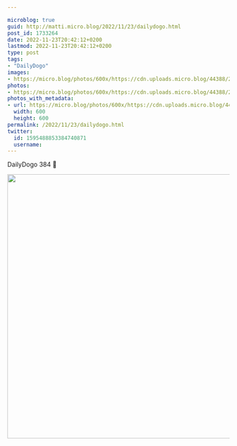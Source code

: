 ```yaml
---

microblog: true
guid: http://matti.micro.blog/2022/11/23/dailydogo.html
post_id: 1733264
date: 2022-11-23T20:42:12+0200
lastmod: 2022-11-23T20:42:12+0200
type: post
tags:
- "DailyDogo"
images:
- https://micro.blog/photos/600x/https://cdn.uploads.micro.blog/44388/2022/5175a9d598.jpg
photos:
- https://micro.blog/photos/600x/https://cdn.uploads.micro.blog/44388/2022/5175a9d598.jpg
photos_with_metadata:
- url: https://micro.blog/photos/600x/https://cdn.uploads.micro.blog/44388/2022/5175a9d598.jpg
  width: 600
  height: 600
permalink: /2022/11/23/dailydogo.html
twitter:
  id: 1595488853384740871
  username:
---
```

DailyDogo 384 🐶

<img src="/media/uploads/2022/5175a9d598.jpg" width="600" height="600" alt="" />
